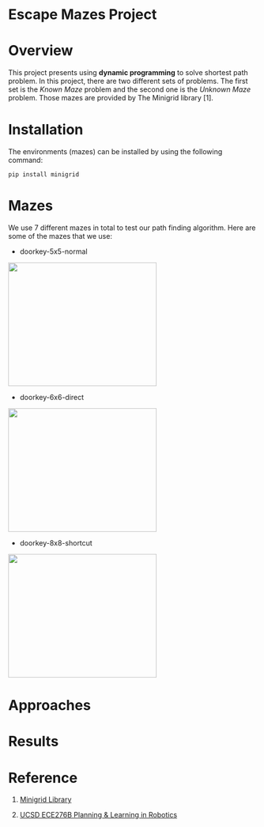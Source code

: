 # Escape Mazes Project

# Overview

This project presents using **dynamic programming**
to solve shortest path problem. In this project, there are two
different sets of problems. The first set is the *Known Maze* problem
and the second one is the *Unknown Maze* problem. Those mazes are provided by
The Minigrid library [1].

# Installation

The environments (mazes) can be installed by using the following command:

`pip install minigrid`

# Mazes

We use 7 different mazes in total to test our path finding algorithm.
Here are some of the mazes that we use:

- doorkey-5x5-normal

<picture>
  <img src="https://github.com/neilchen1998/escape-mazes/blob/main/imgs/doorkey-5x5-normal.png" width="300" height="250">
</picture>

- doorkey-6x6-direct

<picture>
  <img src="https://github.com/neilchen1998/escape-mazes/blob/main/imgs/doorkey-6x6-direct.png" width="300" height="250">
</picture>

- doorkey-8x8-shortcut

<picture>
  <img src="https://github.com/neilchen1998/escape-mazes/blob/main/imgs/doorkey-8x8-shortcut.png" width="300" height="250">
</picture>


# Approaches

# Results

# Reference

1. [Minigrid Library](https://minigrid.farama.org/)

2. [UCSD ECE276B Planning & Learning in Robotics](https://natanaso.github.io/ece276b/)
